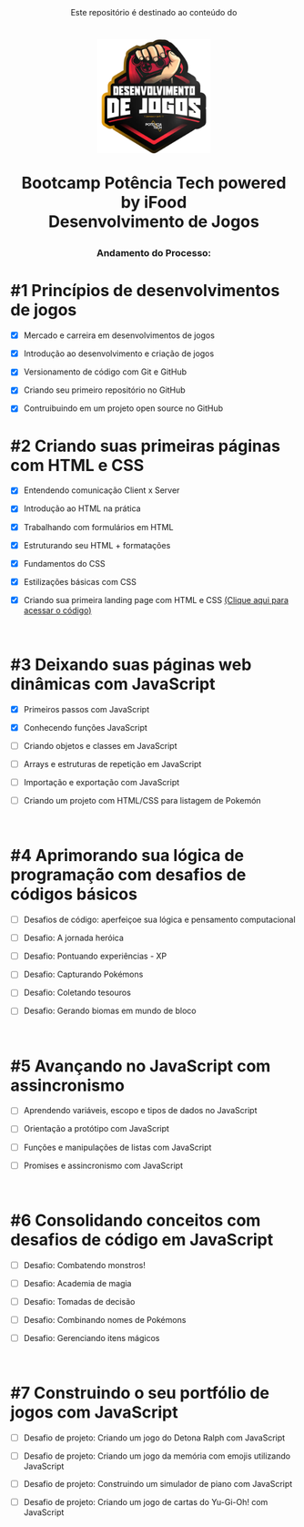 <div align="center">
Este repositório é destinado ao conteúdo do 



<h1><img height="200vh" src="imagens/logo.png">

Bootcamp Potência Tech powered by iFood <br/> Desenvolvimento de Jogos</h1>

<h3> Andamento do Processo:</h3>


</div>

# #1 Princípios de desenvolvimentos de jogos

  - [x] Mercado e carreira em desenvolvimentos de jogos

  - [x] Introdução ao desenvolvimento e criação de jogos

  - [x] Versionamento de código com Git e GitHub

  - [x] Criando seu primeiro repositório no GitHub

  - [x] Contruibuindo em um projeto open source no GitHub


# #2 Criando suas primeiras páginas com HTML e CSS

  - [x] Entendendo comunicação Client x Server

  - [x] Introdução ao HTML na prática

  - [x] Trabalhando com formulários em HTML

  - [x] Estruturando seu HTML + formatações

  - [x] Fundamentos do CSS

  - [x] Estilizações básicas com CSS
  
  - [x] Criando sua primeira landing page com HTML e CSS [(Clique aqui para acessar o código)](https://github.com/amandaiscoding/bootcamp-potencia-tech-powered-by-ifood/tree/main/landing-page)

  <br/>

# #3 Deixando suas páginas web dinâmicas com JavaScript

  - [x] Primeiros passos com JavaScript

  - [x] Conhecendo funções JavaScript

  - [ ] Criando objetos e classes em JavaScript

  - [ ] Arrays e estruturas de repetição em JavaScript

  - [ ] Importação e exportação com JavaScript

  - [ ] Criando um projeto com HTML/CSS para listagem de Pokemón

  <br/>

# #4 Aprimorando sua lógica de programação com desafios de códigos básicos

  - [ ] Desafios de código: aperfeiçoe sua lógica e pensamento computacional

  - [ ] Desafio: A jornada heróica

  - [ ] Desafio: Pontuando experiências - XP

  - [ ] Desafio: Capturando Pokémons
  
  - [ ] Desafio: Coletando tesouros

  - [ ] Desafio: Gerando biomas em mundo de bloco

 <br/>

# #5 Avançando no JavaScript com assincronismo

  - [ ] Aprendendo variáveis, escopo e tipos de dados no JavaScript

  - [ ] Orientação a protótipo com JavaScript

  - [ ] Funções e manipulações de listas com JavaScript

  - [ ] Promises e assincronismo com JavaScript
  
 <br/>

# #6 Consolidando conceitos com desafios de código em JavaScript

  - [ ] Desafio: Combatendo monstros!

  - [ ] Desafio: Academia de magia

  - [ ] Desafio: Tomadas de decisão

  - [ ] Desafio: Combinando nomes de Pokémons

  - [ ] Desafio: Gerenciando itens mágicos

 <br/>

# #7 Construindo o seu portfólio de jogos com JavaScript

  - [ ] Desafio de projeto: Criando um jogo do Detona Ralph com JavaScript

  - [ ] Desafio de projeto: Criando um jogo da memória com emojis utilizando JavaScript

  - [ ] Desafio de projeto: Construindo um simulador de piano com JavaScript

  - [ ] Desafio de projeto: Criando um jogo de cartas do Yu-Gi-Oh! com JavaScript


 <br/>

